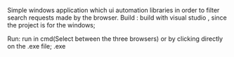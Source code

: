 Simple windows application which ui automation libraries in order to filter search requests made by the browser.
Build : build with visual studio , since the project is for the windows;

Run: run in cmd(Select between the three browsers) or by clicking directly on the .exe file; 
.exe <Browser Name> 
